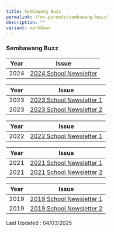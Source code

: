 ```yaml
---
title: Sembawang Buzz
permalink: /for-parents/sembawang-buzz/
description: ""
variant: markdown
---
```

### Sembawang Buzz

| Year | Issue |
|---|---|
| 2024 |  [2024 School Newsletter](https://go.gov.sg/2024sembawangbuzz)  |

| Year | Issue |
|---|---|
| 2023 |  [2023 School Newsletter 1](https://go.gov.sg/2023sembawangbuzz1)  |
| 2023 |  [2023 School Newsletter 2](https://go.gov.sg/2023sembawangbuzz2)  |

| Year | Issue |
|---|---|
| 2022 |  [2022 School Newsletter 1](https://go.gov.sg/2022sembawangbuzz1)  |

| Year | Issue |
|---|---|
| 2021 |  [2021 School Newsletter 1](https://go.gov.sg/2021sembawangbuzz1)  |
| 2021 |  [2021 School Newsletter 2](https://go.gov.sg/2021sembawangbuzz2) |

| Year | Issue |
|---|---|
| 2019 |  [2019 School Newsletter 1](https://go.gov.sg/2019sembawangbuzz1)  |
| 2019 |  [2019 School Newsletter 2](https://go.gov.sg/2019sembawangbuzz2) |


Last Updated : 04/03/2025